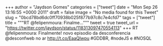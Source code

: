 
+++
author = "Jaydson Gomes"
categories = ["tweet"]
date = "Mon Sep 26 13:16:55 +0000 2011"
draft = false
image = "No media found for this Tweet"
slug = "0bcd78bd6dc0ff70938b025f877b97c8c7e4cfd7"
tags = ["tweet"]
title = """RT @felipenmoura: Finalme..."""
tweet = true
tweet_url = "https://twitter.com/jaydson/status/118313097470554113"
+++
RT @felipenmoura: Finalmente! novo episodio da desconferencia @desconfweb no ar http://t.co/EaaQIwpu #GDDBR, #nodeJS e #NOSQL

